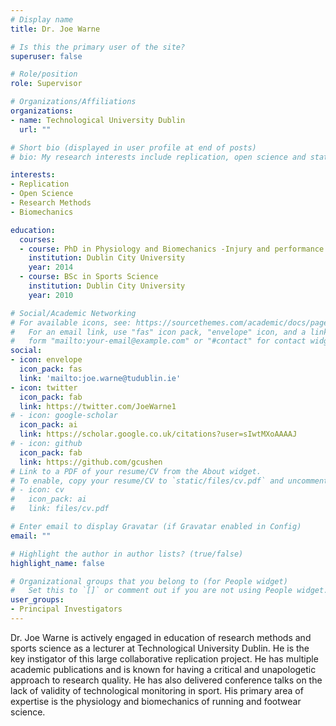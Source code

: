 ```yaml
---
# Display name
title: Dr. Joe Warne

# Is this the primary user of the site?
superuser: false

# Role/position
role: Supervisor

# Organizations/Affiliations
organizations:
- name: Technological University Dublin
  url: ""

# Short bio (displayed in user profile at end of posts)
# bio: My research interests include replication, open science and statistics.

interests:
- Replication
- Open Science
- Research Methods
- Biomechanics

education:
  courses:
  - course: PhD in Physiology and Biomechanics -Injury and performance implications of transitioning into minimal running shoes
    institution: Dublin City University
    year: 2014
  - course: BSc in Sports Science
    institution: Dublin City University
    year: 2010

# Social/Academic Networking
# For available icons, see: https://sourcethemes.com/academic/docs/page-builder/#icons
#   For an email link, use "fas" icon pack, "envelope" icon, and a link in the
#   form "mailto:your-email@example.com" or "#contact" for contact widget.
social:
- icon: envelope
  icon_pack: fas
  link: 'mailto:joe.warne@tudublin.ie'
- icon: twitter
  icon_pack: fab
  link: https://twitter.com/JoeWarne1
# - icon: google-scholar
  icon_pack: ai
  link: https://scholar.google.co.uk/citations?user=sIwtMXoAAAAJ
# - icon: github
  icon_pack: fab
  link: https://github.com/gcushen
# Link to a PDF of your resume/CV from the About widget.
# To enable, copy your resume/CV to `static/files/cv.pdf` and uncomment the lines below.
# - icon: cv
#   icon_pack: ai
#   link: files/cv.pdf

# Enter email to display Gravatar (if Gravatar enabled in Config)
email: ""

# Highlight the author in author lists? (true/false)
highlight_name: false

# Organizational groups that you belong to (for People widget)
#   Set this to `[]` or comment out if you are not using People widget.
user_groups:
- Principal Investigators
---
```


Dr. Joe Warne is actively engaged in education of research methods and sports science as a lecturer at Technological University Dublin. He is the key instigator of this large collaborative replication project. He has multiple academic publications and is known for having a critical and unapologetic approach to research quality. He has also delivered conference talks on the lack of
validity of technological monitoring in sport. His primary area of expertise is the physiology and biomechanics of running and footwear science. 
